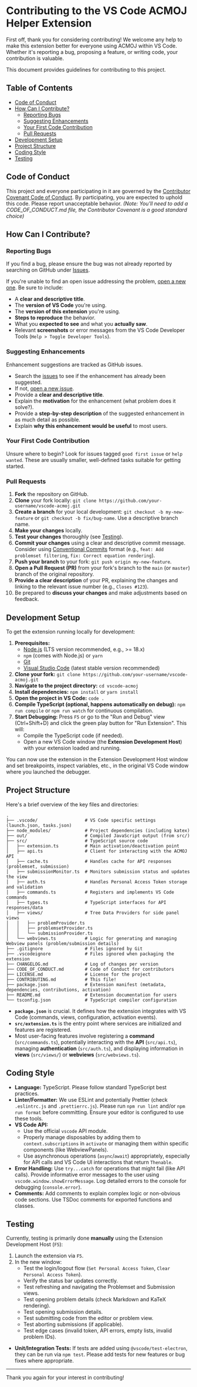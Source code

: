 # Contributing to the VS Code ACMOJ Helper Extension

First off, thank you for considering contributing! We welcome any help to make this extension better for everyone using ACMOJ within VS Code. Whether it's reporting a bug, proposing a feature, or writing code, your contribution is valuable.

This document provides guidelines for contributing to this project.

## Table of Contents

- [Code of Conduct](#code-of-conduct)
- [How Can I Contribute?](#how-can-i-contribute)
  - [Reporting Bugs](#reporting-bugs)
  - [Suggesting Enhancements](#suggesting-enhancements)
  - [Your First Code Contribution](#your-first-code-contribution)
  - [Pull Requests](#pull-requests)
- [Development Setup](#development-setup)
- [Project Structure](#project-structure)
- [Coding Style](#coding-style)
- [Testing](#testing)

## Code of Conduct

This project and everyone participating in it are governed by the [Contributor Covenant Code of Conduct](CODE_OF_CONDUCT.md). By participating, you are expected to uphold this code. Please report unacceptable behavior. _(Note: You'll need to add a CODE_OF_CONDUCT.md file, the Contributor Covenant is a good standard choice)_

## How Can I Contribute?

### Reporting Bugs

If you find a bug, please ensure the bug was not already reported by searching on GitHub under [Issues](https://github.com/TheUnknownThing/vscode-acmoj/issues).

If you're unable to find an open issue addressing the problem, [open a new one](https://github.com/TheUnknownThing/vscode-acmoj/issues/new). Be sure to include:

- A **clear and descriptive title**.
- The **version of VS Code** you're using.
- The **version of this extension** you're using.
- **Steps to reproduce** the behavior.
- What you **expected to see** and what you **actually saw**.
- Relevant **screenshots** or error messages from the VS Code Developer Tools (`Help > Toggle Developer Tools`).

### Suggesting Enhancements

Enhancement suggestions are tracked as GitHub issues.

- Search the [issues](https://github.com/TheUnknownThing/vscode-acmoj/issues) to see if the enhancement has already been suggested.
- If not, [open a new issue](https://github.com/TheUnknownThing/vscode-acmoj/issues/new).
- Provide a **clear and descriptive title**.
- Explain the **motivation** for the enhancement (what problem does it solve?).
- Provide a **step-by-step description** of the suggested enhancement in as much detail as possible.
- Explain **why this enhancement would be useful** to most users.

### Your First Code Contribution

Unsure where to begin? Look for issues tagged `good first issue` or `help wanted`. These are usually smaller, well-defined tasks suitable for getting started.

### Pull Requests

1.  **Fork** the repository on GitHub.
2.  **Clone** your fork locally: `git clone https://github.com/your-username/vscode-acmoj.git`
3.  **Create a branch** for your local development: `git checkout -b my-new-feature` or `git checkout -b fix/bug-name`. Use a descriptive branch name.
4.  **Make your changes** locally.
5.  **Test your changes** thoroughly (see [Testing](#testing)).
6.  **Commit your changes** using a clear and descriptive commit message. Consider using [Conventional Commits](https://www.conventionalcommits.org/) format (e.g., `feat: Add problemset filtering`, `fix: Correct equation rendering`).
7.  **Push your branch** to your fork: `git push origin my-new-feature`.
8.  **Open a Pull Request (PR)** from your fork's branch to the `main` (or `master`) branch of the original repository.
9.  **Provide a clear description** of your PR, explaining the changes and linking to the relevant issue number (e.g., `Closes #123`).
10. Be prepared to **discuss your changes** and make adjustments based on feedback.

## Development Setup

To get the extension running locally for development:

1.  **Prerequisites:**
    - [Node.js](https://nodejs.org/) (LTS version recommended, e.g., >= 18.x)
    - `npm` (comes with Node.js) or `yarn`
    - [Git](https://git-scm.com/)
    - [Visual Studio Code](https://code.visualstudio.com/) (latest stable version recommended)
2.  **Clone your fork:** `git clone https://github.com/your-username/vscode-acmoj.git`
3.  **Navigate to the project directory:** `cd vscode-acmoj`
4.  **Install dependencies:** `npm install` or `yarn install`
5.  **Open the project in VS Code:** `code .`
6.  **Compile TypeScript (optional, happens automatically on debug):** `npm run compile` or `npm run watch` for continuous compilation.
7.  **Start Debugging:** Press `F5` or go to the "Run and Debug" view (Ctrl+Shift+D) and click the green play button for "Run Extension". This will:
    - Compile the TypeScript code (if needed).
    - Open a new VS Code window (the **Extension Development Host**) with your extension loaded and running.

You can now use the extension in the Extension Development Host window and set breakpoints, inspect variables, etc., in the original VS Code window where you launched the debugger.

## Project Structure

Here's a brief overview of the key files and directories:

```
.
├── .vscode/                  # VS Code specific settings (launch.json, tasks.json)
├── node_modules/             # Project dependencies (including katex)
├── out/                      # Compiled JavaScript output (from src/)
├── src/                      # TypeScript source code
│   ├── extension.ts          # Main activation/deactivation point
│   ├── api.ts                # Client for interacting with the ACMOJ API
│   ├── cache.ts              # Handles cache for API responses (problemset, submission)
│   ├── submissionMonitor.ts  # Monitors submission status and updates the view
│   ├── auth.ts               # Handles Personal Access Token storage and validation
│   ├── commands.ts           # Registers and implements VS Code commands
│   ├── types.ts              # TypeScript interfaces for API responses/data
│   ├── views/                # Tree Data Providers for side panel views
│   │   ├── problemProvider.ts
│   │   ├── problemsetProvider.ts
│   │   └── submissionProvider.ts
│   └── webviews.ts           # Logic for generating and managing Webview panels (problem/submission details)
├── .gitignore                # Files ignored by Git
├── .vscodeignore             # Files ignored when packaging the extension
├── CHANGELOG.md              # Log of changes per version
├── CODE_OF_CONDUCT.md        # Code of Conduct for contributors
├── LICENSE.md                # License for the project
├── CONTRIBUTING.md           # This file!
├── package.json              # Extension manifest (metadata, dependencies, contributions, activation)
├── README.md                 # Extension documentation for users
└── tsconfig.json             # TypeScript compiler configuration
```

- **`package.json`** is crucial. It defines how the extension integrates with VS Code (commands, views, configuration, activation events).
- **`src/extension.ts`** is the entry point where services are initialized and features are registered.
- Most user-facing features involve registering a **command** (`src/commands.ts`), potentially interacting with the **API** (`src/api.ts`), managing **authentication** (`src/auth.ts`), and displaying information in **views** (`src/views/`) or **webviews** (`src/webviews.ts`).

## Coding Style

- **Language:** TypeScript. Please follow standard TypeScript best practices.
- **Linter/Formatter:** We use ESLint and potentially Prettier (check `.eslintrc.js` and `.prettierrc.js`). Please run `npm run lint` and/or `npm run format` before committing. Ensure your editor is configured to use these tools.
- **VS Code API:**
  - Use the official `vscode` API module.
  - Properly manage disposables by adding them to `context.subscriptions` in `activate` or managing them within specific components (like WebviewPanels).
  - Use asynchronous operations (`async`/`await`) appropriately, especially for API calls and VS Code UI interactions that return `Thenable`.
- **Error Handling:** Use `try...catch` for operations that might fail (like API calls). Provide informative error messages to the user using `vscode.window.showErrorMessage`. Log detailed errors to the console for debugging (`console.error`).
- **Comments:** Add comments to explain complex logic or non-obvious code sections. Use TSDoc comments for exported functions and classes.

## Testing

Currently, testing is primarily done **manually** using the Extension Development Host (`F5`):

1.  Launch the extension via `F5`.
2.  In the new window:
    - Test the login/logout flow (`Set Personal Access Token`, `Clear Personal Access Token`).
    - Verify the status bar updates correctly.
    - Test refreshing and navigating the Problemset and Submission views.
    - Test opening problem details (check Markdown and KaTeX rendering).
    - Test opening submission details.
    - Test submitting code from the editor or problem view.
    - Test aborting submissions (if applicable).
    - Test edge cases (invalid token, API errors, empty lists, invalid problem IDs).

- **Unit/Integration Tests:** If tests are added using `@vscode/test-electron`, they can be run via `npm test`. Please add tests for new features or bug fixes where appropriate.

---

Thank you again for your interest in contributing!
